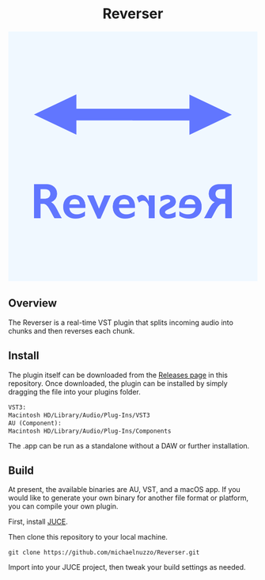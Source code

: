 <div  align="center">

# Reverser

<img width="600px" src="docs/imgs/reverser logo 2.png">

</div>

## Overview

The Reverser is a real-time VST plugin that splits incoming audio into chunks and then reverses each chunk.


## Install

The plugin itself can be downloaded from the [Releases page](https://github.com/michaelnuzzo/Reverser/releases) in this repository. Once downloaded, the plugin can be installed by simply dragging the file into your plugins folder. 

```
VST3:
Macintosh HD/Library/Audio/Plug-Ins/VST3
AU (Component):
Macintosh HD/Library/Audio/Plug-Ins/Components

```
The .app can be run as a standalone without a DAW or further installation.

## Build

At present, the available binaries are AU, VST, and a macOS app. If you would like to generate your own binary for another file format or platform, you can compile your own plugin.

First, install [JUCE](https://juce.com/get-juce/download).

Then clone this repository to your local machine.

```
git clone https://github.com/michaelnuzzo/Reverser.git
```

Import into your JUCE project, then tweak your build settings as needed.

